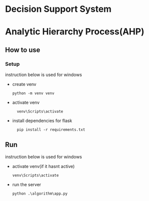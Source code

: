 # Decision Support System

# Analytic Hierarchy Process(AHP)

## How to use

### Setup

instruction below is used for windows

- create venv 
  ```
  python -m venv venv
  ```
- activate venv
  ```
    venv\Scripts\activate
  ```
- install dependencies for flask
  ```
    pip install -r requirements.txt
  ```

## Run 

instruction below is used for windows

- activate venv(if it hasnt active)
  ```
  venv\Scripts\activate
  ```
- run the server
  ```
  python .\algorithm\app.py
  ```